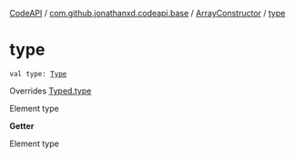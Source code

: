 [CodeAPI](../../index.md) / [com.github.jonathanxd.codeapi.base](../index.md) / [ArrayConstructor](index.md) / [type](.)

# type

`val type: `[`Type`](http://docs.oracle.com/javase/6/docs/api/java/lang/reflect/Type.html)

Overrides [Typed.type](../-typed/type.md)

Element type

**Getter**

Element type

